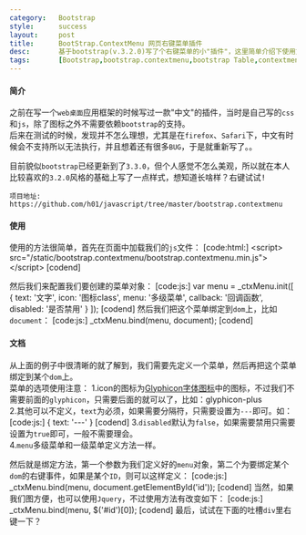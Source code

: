 ```yaml
---
category:	Bootstrap
style:		success
layout:		post
title:		BootStrap.ContextMenu 网页右键菜单插件
desc:		基于bootstrap(v.3.2.0)写了个右键菜单的小"插件"，这里简单介绍下使用方法。
tags:		[Bootstrap,bootstrap.contextmenu,bootstrap Table,contextmenu右键菜单]
---
```

<script src="/static/bootstrap.contextmenu/bootstrap.contextmenu.js"></script>
#### 简介
之前在写一个`web桌面`应用框架的时候写过一款"中文"的插件，当时是自己写的`css`和`js`，除了图标之外不需要依赖`bootstrap`的支持。      
后来在测试的时候，发现并不怎么理想，尤其是在`firefox`、`Safari`下，中文有时候会不支持所以无法执行，并且想着还有很多`BUG`，于是就重新写了。。

目前貌似`bootstrap`已经更新到了`3.3.0`，但个人感觉不怎么美观，所以就在本人比较喜欢的`3.2.0`风格的基础上写了一点样式，想知道长啥样？<kbd>右键试试!</kbd>

    项目地址:   https://github.com/h01/javascript/tree/master/bootstrap.contextmenu

#### 使用
使用的方法很简单，首先在页面中加载我们的`js`文件：
[code:html:]
&lt;script&gt; src="/static/bootstrap.contextmenu/bootstrap.contextmenu.min.js"&gt;&lt;/script&gt;
[codend]

然后我们来配置我们要创建的菜单对象：
[code:js:]
var menu = _ctxMenu.init([
{
    text: '文字',
    icon: '图标class',
    menu: '多级菜单',
    callback: '回调函数',
    disabled: '是否禁用'
}
]);
[codend]
然后我们把这个菜单绑定到`dom`上，比如`document`：
[code:js:]
_ctxMenu.bind(menu, document);
[codend]

#### 文档
从上面的例子中很清晰的就了解到，我们需要先定义一个菜单，然后再把这个菜单绑定到某个`dom`上。    
菜单的选项使用注意：
1.icon的图标为[Glyphicon字体图标](http://v3.bootcss.com/components/#glyphicons)中的图标，不过我们不需要前面的`glyphicon`，只需要后面的就可以了，比如：glyphicon-plus    
2.其他可以不定义，`text`为必须，如果需要分隔符，只需要设置为`---`即可。如：
[code:js:]
{
    text: '---'
}
[codend]
3.`disabled`默认为`false`，如果需要禁用只需要设置为`true`即可，一般不需要理会。    
4.`menu`多级菜单和一级菜单定义方法一样。

然后就是绑定方法，第一个参数为我们定义好的`menu`对象，第二个为要绑定某个`dom`的右键事件，如果是某个`ID`，则可以这样定义：
[code:js:]
_ctxMenu.bind(menu, document.getElementById('id'));
[codend]
当然，如果我们图方便，也可以使用`Jquery`，不过使用方法有改变如下：
[code:js:]
_ctxMenu.bind(menu, $('#id')[0]);
[codend]
最后，试试在下面的吐槽`div`里右键一下？

<script type="text/javascript">
$(function(){
    var menu1 = _ctxMenu.init([
    {
        text: '你说的太对了'
    },{
        text: '是这样的吧',
        disabled: true
    },{
        text: '---'
    },{
        text: '很好很强大',
        icon: 'glyphicon-cloud',
        callback: function(){
            alert('很凶很彪悍!');
        }
    }
    ]);
    _ctxMenu.bind(menu1, $(".panel")[1]);

    var menu2 = _ctxMenu.init([
        {
            text: '菜单出来啦'
        },{
            text: '---'
        },{
            text: '禁用的菜单',
            disabled: true
        },{
            text: '带有图标',
            icon: 'glyphicon-cog'
        },{
            text: '点击我',
            callback: function(){
                alert('回调函数已经执行!');
            }
        },{
            text: '多级菜单',
            menu: [
            {
                text: '使用方法都一样',
                disabled: true
            },{
                text: '还可以无限极哦',
                icon: 'glyphicon-film',
                menu: [
                {
                    text: '呵呵呵'
                },{
                    text: '哈哈哈'
                },{
                    text: '---'
                },{
                    text: '嘿嘿嘿'
                }
                ]
            },{
                text: '---'
            },{
                text: '不懂写啥了..'
            }
            ]
        },{
            text: '---'
        },{
            text: '重新加载',
            icon: 'glyphicon-refresh',
            callback: function(){
                location.reload();
            }
        }
        ]);

    _ctxMenu.bind(menu2, document);
})
</script>